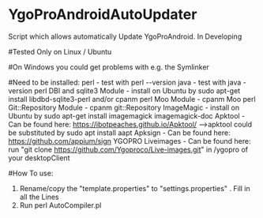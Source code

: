# YgoProAndroidAutoUpdater
Script which allows automatically Update YgoProAndroid. In Developing

#Tested Only on Linux / Ubuntu

#On Windows you could get problems with e.g. the Symlinker

#Need to be installed: 
perl - test with perl --version
java - test with java -version
perl DBI and sqlite3 Module - install on Ubuntu by sudo apt-get install libdbd-sqlite3-perl and/or cpanm
perl Moo Module - cpanm Moo
perl Git::Repository Module - cpanm git::Repository
ImageMagic - install on Ubuntu by sudo apt-get install imagemagick imagemagick-doc
Apktool - Can be found here: https://ibotpeaches.github.io/Apktool/ 
-->apktool could be substituted by sudo apt install aapt
Apksign - Can be found here: https://github.com/appium/sign
YGOPRO Liveimages - Can be found here:  run "git clone https://github.com/Ygoproco/Live-images.git" in /ygopro of your desktopClient

#How To use: 
1. Rename/copy the "template.properties" to "settings.properties"
. Fill in all the Lines
3. Run perl AutoCompiler.pl
